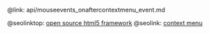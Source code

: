 @link: api/mouseevents_onaftercontextmenu_event.md

@seolinktop: [open source html5 framework](https://webix.com)
@seolink: [context menu](https://webix.com/widget/contextmenu/)